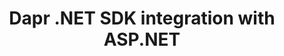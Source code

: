 ---
type: docs
title: "Dapr .NET SDK integration with ASP.NET"
linkTitle: "ASP.NET"
weight: 100000
description: How to create Dapr .NET services and virtual actors with the ASP.NET extension
---